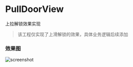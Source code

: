 # PullDoorView
上拉解锁效果实现
> 该工程仅实现了上滑解锁的效果，具体业务逻辑后续添加 

### 效果图

![screenshot](E:\GitHub_Local\project_space\PullDoorView\screenshot\screenshot.jpg)